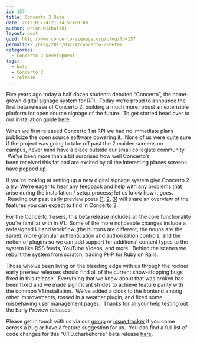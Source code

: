 ```yaml
---
id: 157
title: Concerto 2 Beta
date: 2013-03-24T21:24:57+00:00
author: Brian Michalski
layout: post
guid: http://www.concerto-signage.org/blog/?p=157
permalink: /blog/2013/03/24/concerto-2-beta/
categories:
  - Concerto 2 Development
tags:
  - beta
  - Concerto 2
  - release
---
```

Five years ago today a half dozen students debuted &#8220;Concerto&#8221;, the home-grown digital signage system for <a href="http://www.rpi.edu/" target="_blank">RPI</a>.  Today we&#8217;re proud to announce the first beta release of Concerto 2, building a much more robust an extensible platform for open source signage of the future.  To get started head over to our installation guide [here](https://github.com/concerto/concerto/wiki/Installing-Concerto-2).

When we first released Concerto 1 at RPI we had no immediate plans publicize the open source software powering it.  None of us were quite sure if the project was going to take off past the 2 maiden screens on campus, never mind have a place outside our small collegiate community.  We&#8217;ve been more than a bit surprised how well Concerto&#8217;s been received this far and are excited by all the interesting places screens have popped up.

If you&#8217;re looking at setting up a new digital signage system give Concerto 2 a try! We&#8217;re eager to [hear](https://groups.google.com/group/concerto-digital-signage) any feedback and help with any problems that arise during the installation / setup process; let us know how it goes.  Reading our past early preview posts [[1](/blog/2012/11/30/v2-early-preview/ "V2 Early Preview"), [2](/blog/2012/12/24/new-concerto-2-alpha-release-frontend-subscriptions-and-more/ "New Concerto 2 Alpha Release: Frontend, Subscriptions, and More!"), [3](/blog/2013/03/08/introducing-dynamic-content-in-concerto-2-and-more/ "Introducing Dynamic Content in Concerto 2 (and more!)")] will share an overview of the features you can expect to find in Concerto 2.

For the Concerto 1 users, this beta release includes all the core functionality you&#8217;re familiar with in V1.  Some of the more noticeable changes include a redesigned UI and workflow (the buttons are different, the nouns are the same), more granular authentication and authorization controls, and the notion of plugins so we can add support for additional content types to the system like RSS feeds, YouTube Videos, and more.  Behind the scenes we rebuilt the system from scratch, trading PHP for Ruby on Rails.

Those who&#8217;ve been living on the bleeding edge with us through the rockier early preview releases should find all of the current show-stopping bugs fixed in this release.  Everything that we knew about that was broken has been fixed and we made significant strides to achieve feature parity with the common V1 installation.  We&#8217;ve added a clock to the frontend among other improvements, tossed in a weather plugin, and fixed some misbehaving user management pages.  Thanks for all your help testing out the Early Preview releases!

Please get in touch with us via our [group](https://groups.google.com/group/concerto-digital-signage) or [issue tracker](https://github.com/concerto/concerto/issues) if you come across a bug or have a feature suggestion for us.  You can find a full list of code changes for this &#8220;0.1.0.charliehorse&#8221; beta release [here](https://github.com/concerto/concerto/compare/0.0.3.bravochicken...0.1.0.charliehorse).